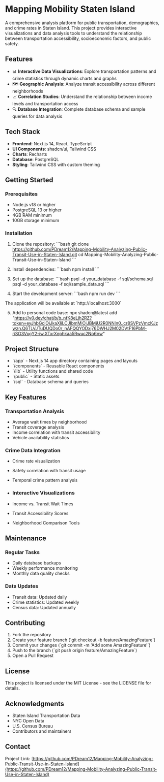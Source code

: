 # Mapping Mobility Staten Island

A comprehensive analysis platform for public transportation, demographics, and crime rates in Staten Island. This project provides interactive visualizations and data analysis tools to understand the relationship between transportation accessibility, socioeconomic factors, and public safety.

## Features

- 📊 **Interactive Data Visualizations**: Explore transportation patterns and crime statistics through dynamic charts and graphs
- 🗺️ **Geographic Analysis**: Analyze transit accessibility across different neighborhoods
- 📈 **Correlation Studies**: Understand the relationship between income levels and transportation access
- 🔍 **Database Integration**: Complete database schema and sample queries for data analysis

## Tech Stack

- **Frontend**: Next.js 14, React, TypeScript
- **UI Components**: shadcn/ui, Tailwind CSS
- **Charts**: Recharts
- **Database**: PostgreSQL
- **Styling**: Tailwind CSS with custom theming

## Getting Started

### Prerequisites

- Node.js v18 or higher
- PostgreSQL 13 or higher
- 4GB RAM minimum
- 10GB storage minimum

### Installation

1. Clone the repository:
\`\`\`bash
git clone https://github.com/PDream12/Mapping-Mobility-Analyzing-Public-Transit-Use-in-Staten-Island.git
cd Mapping-Mobility-Analyzing-Public-Transit-Use-in-Staten-Island
\`\`\`

2. Install dependencies:
\`\`\`bash
npm install
\`\`\`

3. Set up the database:
\`\`\`bash
psql -d your_database -f sql/schema.sql
psql -d your_database -f sql/sample_data.sql
\`\`\`

4. Start the development server:
\`\`\`bash
npm run dev
\`\`\`

The application will be available at \`http://localhost:3000\`

5. Add to personal code base:
npx shadcn@latest add "https://v0.dev/chat/b/b_nfK8eLjh2RZ?token=eyJhbGciOiJkaXIiLCJlbmMiOiJBMjU2R0NNIn0..cr8SVPzVmcKJzwzn.Q6TLVJTuDUQDo0r_nAFQQYODxj76DWHJ2M02DVtF16PbM-riSO3VxgY2-iw.XTxrXnphkaa5Rwuc2No6nw"

## Project Structure

- \`/app\` - Next.js 14 app directory containing pages and layouts
- \`/components\` - Reusable React components
- \`/lib\` - Utility functions and shared code
- \`/public\` - Static assets
- \`/sql\` - Database schema and queries

## Key Features

### Transportation Analysis
- Average wait times by neighborhood
- Transit coverage analysis
- Income correlation with transit accessibility
- Vehicle availability statistics

### Crime Data Integration
- Crime rate visualization
- Safety correlation with transit usage
- Temporal crime pattern analysis

- ### Interactive Visualizations
- Income vs. Transit Wait Times
- Transit Accessibility Scores
- Neighborhood Comparison Tools

## Maintenance

### Regular Tasks
- Daily database backups
- Weekly performance monitoring
- Monthly data quality checks

### Data Updates
- Transit data: Updated daily
- Crime statistics: Updated weekly
- Census data: Updated annually

## Contributing

1. Fork the repository
2. Create your feature branch (\`git checkout -b feature/AmazingFeature\`)
3. Commit your changes (\`git commit -m 'Add some AmazingFeature'\`)
4. Push to the branch (\`git push origin feature/AmazingFeature\`)
5. Open a Pull Request

## License

This project is licensed under the MIT License - see the LICENSE file for details.

## Acknowledgments

- Staten Island Transportation Data
- NYC Open Data
- U.S. Census Bureau
- Contributors and maintainers

## Contact

Project Link: [https://github.com/PDream12/Mapping-Mobility-Analyzing-Public-Transit-Use-in-Staten-Island](https://github.com/PDream12/Mapping-Mobility-Analyzing-Public-Transit-Use-in-Staten-Island)

